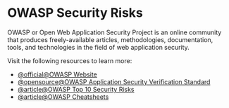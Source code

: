 # OWASP Security Risks

OWASP or Open Web Application Security Project is an online community that produces freely-available articles, methodologies, documentation, tools, and technologies in the field of web application security.

Visit the following resources to learn more:

- [@official@OWASP Website](https://owasp.org/)
- [@opensource@OWASP Application Security Verification Standard](https://github.com/OWASP/ASVS)
- [@article@OWASP Top 10 Security Risks](https://cheatsheetseries.owasp.org/IndexTopTen.html)
- [@article@OWASP Cheatsheets](https://cheatsheetseries.owasp.org/cheatsheets/AJAX_Security_Cheat_Sheet.html)
